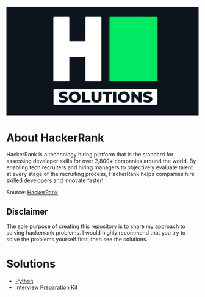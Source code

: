 
![HackerRank](/images/banner.png)

# About HackerRank

HackerRank is a technology hiring platform that is the standard for assessing developer skills for over 2,800+ companies around the world. By enabling tech recruiters and hiring managers to objectively evaluate talent at every stage of the recruiting process, HackerRank helps companies hire skilled developers and innovate faster!

Source: [HackerRank](https://www.hackerrank.com/about-us/)

## Disclaimer

The sole purpose of creating this repository is to share my approach to solving hackerrank problems. I would highly recommend that you try to solve the problems yourself first, then see the solutions.

# Solutions

- [Python](https://github.com/naumanaarif/hackerrank/tree/main/python)
- [Interview Preparation Kit](https://github.com/naumanaarif/hackerrank/tree/main/interview-preparation-kit)
